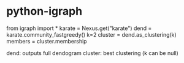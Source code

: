 python-igraph
=======

from igraph import *
karate = Nexus.get("karate")
dend = karate.community_fastgreedy()
k=2
cluster = dend.as_clustering(k)
members = cluster.membership


dend: outputs full dendogram
cluster: best clustering (k can be null)